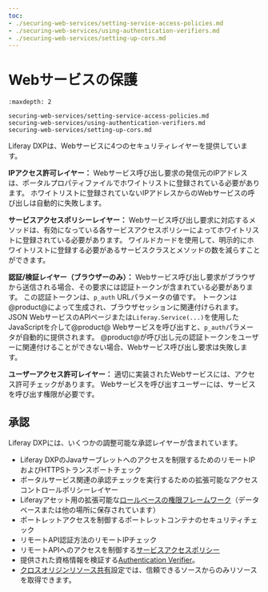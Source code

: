 ```yaml
---
toc:
- ./securing-web-services/setting-service-access-policies.md
- ./securing-web-services/using-authentication-verifiers.md
- ./securing-web-services/setting-up-cors.md
---
```

# Webサービスの保護

```{toctree}
:maxdepth: 2

securing-web-services/setting-service-access-policies.md
securing-web-services/using-authentication-verifiers.md
securing-web-services/setting-up-cors.md
```

Liferay DXPは、Webサービスに4つのセキュリティレイヤーを提供しています。

**IPアクセス許可レイヤー：** Webサービス呼び出し要求の発信元のIPアドレスは、ポータルプロパティファイルでホワイトリストに登録されている必要があります。 ホワイトリストに登録されていないIPアドレスからのWebサービスの呼び出しは自動的に失敗します。

**サービスアクセスポリシーレイヤー：** Webサービス呼び出し要求に対応するメソッドは、有効になっている各サービスアクセスポリシーによってホワイトリストに登録されている必要があります。 ワイルドカードを使用して、明示的にホワイトリストに登録する必要があるサービスクラスとメソッドの数を減らすことができます。

**認証/検証レイヤー（ブラウザーのみ）：** Webサービス呼び出し要求がブラウザから送信される場合、その要求には認証トークンが含まれている必要があります。 この認証トークンは、`p_auth` URLパラメータの値です。 トークンは@product@によって生成され、ブラウザセッションに関連付けられます。 JSON WebサービスのAPIページまたは`Liferay.Service(...)`を使用したJavaScriptを介して@product@ Webサービスを呼び出すと、`p_auth`パラメータが自動的に提供されます。 @product@が呼び出し元の認証トークンをユーザーに関連付けることができない場合、Webサービス呼び出し要求は失敗します。

**ユーザーアクセス許可レイヤー：** 適切に実装されたWebサービスには、アクセス許可チェックがあります。 Webサービスを呼び出すユーザーには、サービスを呼び出す権限が必要です。

<a name="authorization" />

<a name="authorization" />

## 承認

Liferay DXPには、いくつかの調整可能な承認レイヤーが含まれています。

* Liferay DXPのJavaサーブレットへのアクセスを制限するためのリモートIPおよびHTTPSトランスポートチェック
* ポータルサービス関連の承認チェックを実行するための拡張可能なアクセスコントロールポリシーレイヤー
* Liferayアセット用の拡張可能な[ロールベースの権限フレームワーク](../../users-and-permissions/roles-and-permissions/understanding-roles-and-permissions.md)（データベースまたは他の場所に保存されています）
* ポートレットアクセスを制御するポートレットコンテナのセキュリティチェック
* リモートAPI認証方法のリモートIPチェック
* リモートAPIへのアクセスを制御する[サービスアクセスポリシー](./securing-web-services/setting-service-access-policies.md)
* 提供された資格情報を検証する[Authentication Verifier](./securing-web-services/using-authentication-verifiers.md)。
* [クロスオリジンリソース共有](./securing-web-services/setting-up-cors.md)設定では、信頼できるソースからのみリソースを取得できます。
